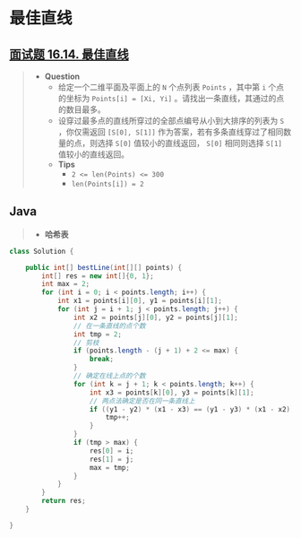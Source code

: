 # 最佳直线

## [面试题 16.14. 最佳直线](https://leetcode.cn/problems/best-line-lcci/)

> - **Question**
>   - 给定一个二维平面及平面上的 `N` 个点列表 `Points` ，其中第 `i` 个点的坐标为 `Points[i] = [Xi, Yi]` 。请找出一条直线，其通过的点的数目最多。
>   - 设穿过最多点的直线所穿过的全部点编号从小到大排序的列表为 `S` ，你仅需返回 `[S[0], S[1]]` 作为答案，若有多条直线穿过了相同数量的点，则选择 `S[0]` 值较小的直线返回， `S[0]` 相同则选择 `S[1]` 值较小的直线返回。
>   - **Tips**
>     - `2 <= len(Points) <= 300`
>     - `len(Points[i]) = 2`

## Java

> - **哈希表**

```java
class Solution {

    public int[] bestLine(int[][] points) {
        int[] res = new int[]{0, 1};
        int max = 2;
        for (int i = 0; i < points.length; i++) {
            int x1 = points[i][0], y1 = points[i][1];
            for (int j = i + 1; j < points.length; j++) {
                int x2 = points[j][0], y2 = points[j][1];
                // 在一条直线的点个数
                int tmp = 2;
                // 剪枝
                if (points.length - (j + 1) + 2 <= max) {
                    break;
                }
                // 确定在线上点的个数
                for (int k = j + 1; k < points.length; k++) {
                    int x3 = points[k][0], y3 = points[k][1];
                    // 两点法确定是否在同一条直线上
                    if ((y1 - y2) * (x1 - x3) == (y1 - y3) * (x1 - x2)) {
                        tmp++;
                    }
                }
                if (tmp > max) {
                    res[0] = i;
                    res[1] = j;
                    max = tmp;
                }
            }
        }
        return res;
    }

}
```
